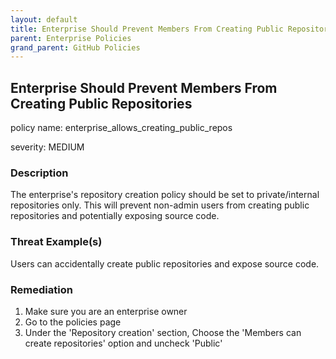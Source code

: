 ```yaml
---
layout: default
title: Enterprise Should Prevent Members From Creating Public Repositories
parent: Enterprise Policies
grand_parent: GitHub Policies
---
```



## Enterprise Should Prevent Members From Creating Public Repositories
policy name: enterprise_allows_creating_public_repos

severity: MEDIUM

### Description
The enterprise's repository creation policy should be set to private/internal repositories only. This will prevent non-admin users from creating public repositories and potentially exposing source code.

### Threat Example(s)
Users can accidentally create public repositories and expose source code.



### Remediation
1. Make sure you are an enterprise owner
2. Go to the policies page
3. Under the 'Repository creation' section, Choose the 'Members can create repositories' option and uncheck 'Public'



